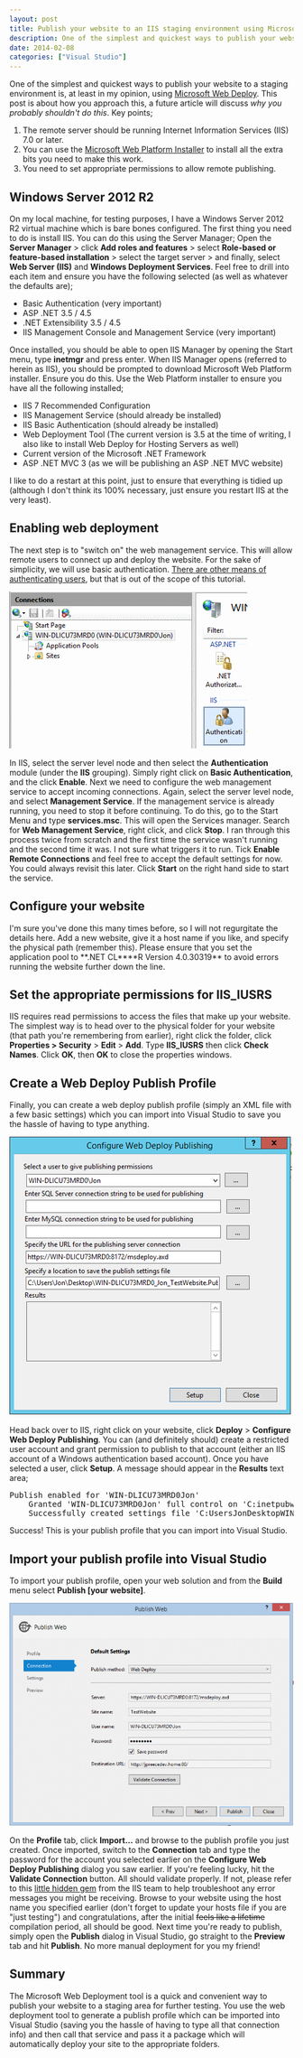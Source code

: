 ```yaml
---
layout: post
title: Publish your website to an IIS staging environment using Microsoft Web Deploy
description: One of the simplest and quickest ways to publish your website to a staging environment is, at least in my opinion, using Microsoft Web Deploy.
date: 2014-02-08
categories: ["Visual Studio"]
---
```


One of the simplest and quickest ways to publish your website to a staging environment is, at least in my opinion, using [Microsoft Web Deploy](http://www.iis.net/downloads/microsoft/web-deploy). This post is about how you approach this, a future article will discuss _why you probably shouldn't do this_. Key points;

1.  The remote server should be running Internet Information Services (IIS) 7.0 or later.
2.  You can use the [Microsoft Web Platform Installer](http://www.microsoft.com/web/downloads/platform.aspx) to install all the extra bits you need to make this work.
3.  You need to set appropriate permissions to allow remote publishing.

## Windows Server 2012 R2

On my local machine, for testing purposes, I have a Windows Server 2012 R2 virtual machine which is bare bones configured. The first thing you need to do is install IIS. You can do this using the Server Manager; Open the **Server Manager** > click **Add roles and features** > select **Role-based or feature-based installation** > select the target server > and finally, select **Web Server (IIS)** and **Windows Deployment Services**. Feel free to drill into each item and ensure you have the following selected (as well as whatever the defaults are);

* Basic Authentication (very important)
* ASP .NET 3.5 / 4.5
* .NET Extensibility 3.5 / 4.5
* IIS Management Console and Management Service (very important)

Once installed, you should be able to open IIS Manager by opening the Start menu, type **inetmgr** and press enter. When IIS Manager opens (referred to herein as IIS), you should be prompted to download Microsoft Web Platform installer. Ensure you do this. Use the Web Platform installer to ensure you have all the following installed;

* IIS 7 Recommended Configuration
* IIS Management Service (should already be installed)
* IIS Basic Authentication (should already be installed)
* Web Deployment Tool (The current version is 3.5 at the time of writing, I also like to install Web Deploy for Hosting Servers as well)
* Current version of the Microsoft .NET Framework
* ASP .NET MVC 3 (as we will be publishing an ASP .NET MVC website)

I like to do a restart at this point, just to ensure that everything is tidied up (although I don't think its 100% necessary, just ensure you restart IIS at the very least).

## Enabling web deployment

The next step is to "switch on" the web management service. This will allow remote users to connect up and deploy the website. For the sake of simplicity, we will use basic authentication. [There are other means of authenticating users](<http://technet.microsoft.com/en-us/library/cc733010(v=ws.10).aspx>), but that is out of the scope of this tutorial.

![Authentication](authentication1.png)

In IIS, select the server level node and then select the **Authentication** module (under the **IIS** grouping). Simply right click on **Basic Authentication**, and the click **Enable**. Next we need to configure the web management service to accept incoming connections. Again, select the server level node, and select **Management Service**. If the management service is already running, you need to stop it before continuing. To do this, go to the Start Menu and type **services.msc**. This will open the Services manager. Search for **Web Management Service**, right click, and click **Stop**. I ran through this process twice from scratch and the first time the service wasn't running and the second time it was. I not sure what triggers it to run. Tick **Enable Remote Connections** and feel free to accept the default settings for now. You could always revisit this later. Click **Start** on the right hand side to start the service.

## Configure your website

I'm sure you've done this many times before, so I will not regurgitate the details here. Add a new website, give it a host name if you like, and specify the physical path (remember this). Please ensure that you set the application pool to **.NET CL\*\***R Version 4.0.30319\*\* to avoid errors running the website further down the line.

## Set the appropriate permissions for IIS_IUSRS

IIS requires read permissions to access the files that make up your website. The simplest way is to head over to the physical folder for your website (that path you're remembering from earlier), right click the folder, click **Properties > Security** > **Edit** > **Add**. Type **IIS_IUSRS** then click **Check Names**. Click **OK**, then **OK** to close the properties windows.

## Create a Web Deploy Publish Profile

Finally, you can create a web deploy publish profile (simply an XML file with a few basic settings) which you can import into Visual Studio to save you the hassle of having to type anything.

![image](image2.png)

Head back over to IIS, right click on your website, click **Deploy** > **Configure Web Deploy Publishing**. You can (and definitely should) create a restricted user account and grant permission to publish to that account (either an IIS account of a Windows authentication based account). Once you have selected a user, click **Setup**. A message should appear in the **Results** text area;

<pre>Publish enabled for 'WIN-DLICU73MRD0Jon'
    Granted 'WIN-DLICU73MRD0Jon' full control on 'C:inetpubwwwroottestwebsite'
    Successfully created settings file 'C:UsersJonDesktopWIN-DLICU73MRD0_Jon_TestWebsite.PublishSettings'
</pre>

Success! This is your publish profile that you can import into Visual Studio.

## Import your publish profile into Visual Studio

To import your publish profile, open your web solution and from the **Build** menu select **Publish [your website]**.

![PublishWeb](publishweb1.png)

On the **Profile** tab, click **Import...** and browse to the publish profile you just created. Once imported, switch to the **Connection** tab and type the password for the account you selected earlier on the **Configure Web Deploy Publishing** dialog you saw earlier. If you're feeling lucky, hit the **Validate Connection** button. All should validate properly. If not, please refer to this [little hidden gem](http://www.iis.net/learn/publish/troubleshooting-web-deploy/troubleshooting-web-deploy-problems-with-visual-studio) from the IIS team to help troubleshoot any error messages you might be receiving. Browse to your website using the host name you specified earlier (don't forget to update your hosts file if you are "just testing") and congratulations, after the initial <span style="text-decoration:line-through;">feels like a lifetime</span> compilation period, all should be good. Next time you're ready to publish, simply open the **Publish** dialog in Visual Studio, go straight to the **Preview** tab and hit **Publish**. No more manual deployment for you my friend!

## Summary

The Microsoft Web Deployment tool is a quick and convenient way to publish your website to a staging area for further testing. You use the web deployment tool to generate a publish profile which can be imported into Visual Studio (saving you the hassle of having to type all that connection info) and then call that service and pass it a package which will automatically deploy your site to the appropriate folders.
